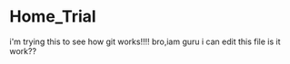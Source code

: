 # Home_Trial
i'm trying this to see how git works!!!!
bro,iam guru i can edit this file 
is it work??
